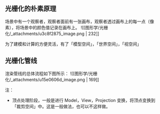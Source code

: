 
## 光栅化的朴素原理
场景中有一个观察者，观察者面前有一张画布，观察者透过画布上的每一点（像素），将场景中的颜色值记录在画布上。
![[图形学/光栅化/_attachments/u3c8f2875_image.png | 232]]

为了建模和计算的方便灵活，有了「模型空间」，「世界空间」，「视空间」


## 光栅化管线
渲染管线的总体流程如下图所示：
![[图形学/光栅化/_attachments/u15e0606d_image.png | 169]]

注：

- 顶点处理阶段，一般是进行 Model，View，Projection 变换，将顶点变换到「裁剪空间」中。这是一般做法，也可以不这样做。
